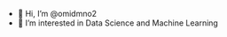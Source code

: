 - 👋 Hi, I’m @omidmno2
- 👀 I’m interested in Data Science and Machine Learning

<!---
omidmno2/omidmno2 is a ✨ special ✨ repository because its `README.md` (this file) appears on your GitHub profile.
You can click the Preview link to take a look at your changes.
--->
